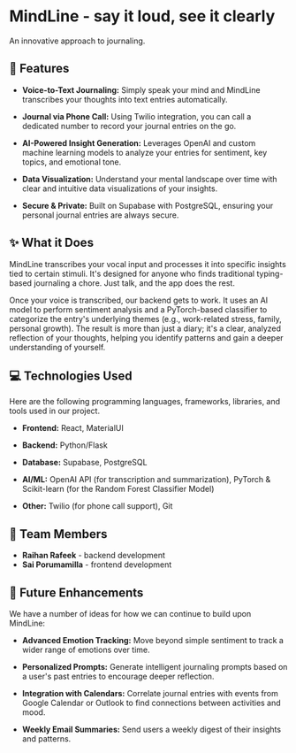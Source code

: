 # MindLine - say it loud, see it clearly

An innovative approach to journaling.

## 🚀 Features

- __Voice-to-Text Journaling:__ Simply speak your mind and MindLine transcribes your thoughts into text entries automatically.

- __Journal via Phone Call:__ Using Twilio integration, you can call a dedicated number to record your journal entries on the go.

- __AI-Powered Insight Generation:__ Leverages OpenAI and custom machine learning models to analyze your entries for sentiment, key topics, and emotional tone.

- __Data Visualization:__ Understand your mental landscape over time with clear and intuitive data visualizations of your insights.

- __Secure & Private:__ Built on Supabase with PostgreSQL, ensuring your personal journal entries are always secure.

## ✨ What it Does

MindLine transcribes your vocal input and processes it into specific insights tied to certain stimuli. It's designed for anyone who finds traditional typing-based journaling a chore. Just talk, and the app does the rest.

Once your voice is transcribed, our backend gets to work. It uses an AI model to perform sentiment analysis and a PyTorch-based classifier to categorize the entry's underlying themes (e.g., work-related stress, family, personal growth). The result is more than just a diary; it's a clear, analyzed reflection of your thoughts, helping you identify patterns and gain a deeper understanding of yourself.

## 💻 Technologies Used

Here are the following programming languages, frameworks, libraries, and tools used in our project.

- __Frontend:__ React, MaterialUI

- __Backend:__ Python/Flask

- __Database:__ Supabase, PostgreSQL

- __AI/ML:__ OpenAI API (for transcription and summarization), PyTorch & Scikit-learn (for the Random Forest Classifier Model)

- __Other:__ Twilio (for phone call support), Git


## 🤝 Team Members

- __Raihan Rafeek__ - backend development
- __Sai Porumamilla__ - frontend development

## 🔮 Future Enhancements

We have a number of ideas for how we can continue to build upon MindLine:

- __Advanced Emotion Tracking:__ Move beyond simple sentiment to track a wider range of emotions over time.

- __Personalized Prompts:__ Generate intelligent journaling prompts based on a user's past entries to encourage deeper reflection.

- __Integration with Calendars:__ Correlate journal entries with events from Google Calendar or Outlook to find connections between activities and mood.

- __Weekly Email Summaries:__ Send users a weekly digest of their insights and patterns.